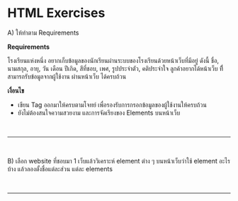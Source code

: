 # HTML Exercises

A) ให้ทำตาม Requirements

**Requirements**

โรงเรียนแห่งหนึ่ง อยากเก็บข้อมูลของนักเรียนผ่านระบบของโรงเรียนด้วยหน้าเว็บที่มีอยู่ ดังนี้
ชื่อ, นามสกุล, อายุ, วัน เดือน ปีเกิด, สีที่ชอบ, เพศ, รูปประจำตัว, คติประจำใจ ลูกค้าอยากได้หน้าเว็บ ที่ีสามารถรับข้อมูลจากผู้ใช้งาน ผ่านหน้าเว็บ ได้ครบถ้วน

**เงื่อนไข**

- เขียน Tag ออกมาให้ครบตามโจทย์ เพื่อรองรับการกรอกข้อมูลของผู้ใช้งานให้ครบถ้วน
- ยังไม่ต้องสนใจความสวยงาม และการจัดเรียงของ Elements บนหน้าเว็บ

<br><hr><br>

B) เลือก website ที่ชอบมา 1 เว็บแล้ววิเคราะห์ element ต่าง ๆ บนหน้าเว็บว่าใช้ element อะไรบ้าง แล้วลองตั้งชื่อแต่ละส่วน แต่ละ elements

<br><hr><br>
